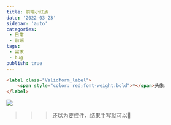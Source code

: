 ```yaml
---
title: 前端小红点
date: '2022-03-23'
sidebar: 'auto'
categories:
 - 日常
 - 前端
tags:
 - 需求
 - bug
publish: true
---
```


```html
<label class="Validform_label">
    <span style="color: red;font-weight:bold">*</span>头像:
</label>
```

![](https://files.mdnice.com/user/23246/18396e05-2451-4d8b-a6ef-5b0fb297dc58.png)

>>>还以为要控件，结果手写就可以🤣